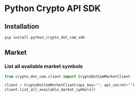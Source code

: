 # Python Crypto API SDK


## Installation
```bash
pip install python_crypto_dot_com_sdk
```

## Market

### List all available market symbols
```python
from crypto_dot_com.client import CryptoDotComMarketClient

client = CryptoDotComMarketClient(api_key="", api_secret="")
client.list_all_available_market_symbols()
```



